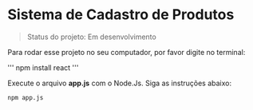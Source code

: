 # Sistema de Cadastro de Produtos

> Status do projeto: Em desenvolvimento

Para rodar esse projeto no seu computador, por favor digite no terminal:

'''
npm install react
'''

Execute o arquivo **app.js** com o Node.Js. Siga as instruções abaixo:

```
npm app.js
```
